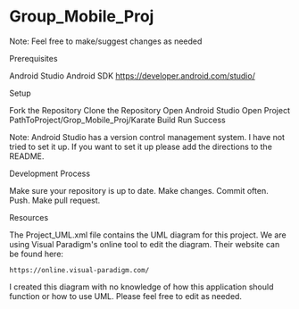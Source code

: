 # Group_Mobile_Proj

Note: Feel free to make/suggest changes as needed

Prerequisites

Android Studio
Android SDK
https://developer.android.com/studio/

Setup

Fork the Repository
Clone the Repository
Open Android Studio
Open Project PathToProject/Grop_Mobile_Proj/Karate
Build
Run
Success

Note: Android Studio has a version control management system. I have not tried to set it up. If you want to set it up please add the directions to the README.

Development Process

Make sure your repository is up to date.
Make changes.
Commit often.
Push.
Make pull request.

Resources

The Project_UML.xml file contains the UML diagram for this project.
We are using Visual Paradigm's online tool to edit the diagram. 
Their website can be found here:

	https://online.visual-paradigm.com/

I created this diagram with no knowledge of how this application should function or how to use UML.
Please feel free to edit as needed.